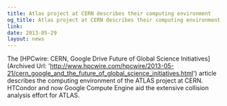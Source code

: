 ```yaml
---
title: Atlas project at CERN describes their computing environment
og_title: Atlas project at CERN describes their computing environment
link: 
date: 2013-05-29
layout: news
---
```


The [HPCwire: CERN, Google Drive Future of Global Science Initiatives] (Archived Url: 'http://www.hpcwire.com/hpcwire/2013-05-21/cern_google_and_the_future_of_global_science_initiatives.html') article describes the computing environment of  the ATLAS project at CERN.   HTCondor and now Google Compute Engine aid the extensive collision  analysis effort for ATLAS. 
